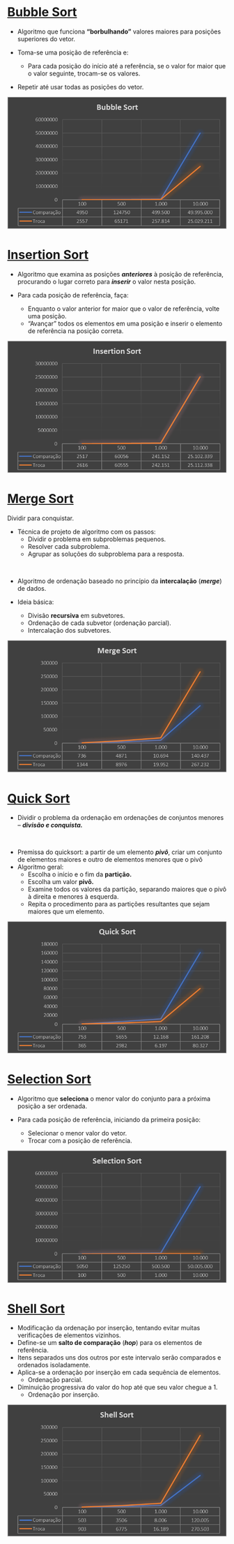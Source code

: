 # <a href="/codigo/Laboratório 06/Bubble Sort/Program.cs">Bubble Sort</a>

- Algoritmo que funciona **“borbulhando”** valores maiores para posições superiores do vetor.

- Toma-se uma posição de referência e:
    - Para cada posição do início até a referência, se o valor for maior que o valor seguinte, trocam-se os valores.

- Repetir até usar todas as posições do vetor.

<a href="/codigo/Laboratório 06/Bubble Sort/Program.cs"><img src="/relatorio/img/Gr%C3%A1fico%20-%20Laborat%C3%B3rio%2006%20-%20Bubble%20Sort.png" alt="Laboratório 06 - Bubble Sort"><a>

# <a href="/codigo/Laboratório 06/Insertion Sort/Program.cs">Insertion Sort</a>

- Algoritmo que examina as posições ***anteriores*** à posição de referência, procurando o lugar correto para ***inserir*** o valor nesta posição.

- Para cada posição de referência, faça:
    - Enquanto o valor anterior for maior que o valor de referência, volte uma posição.
    - “Avançar” todos os elementos em uma posição e inserir o elemento de referência na posição correta.

<a href="/codigo/Laboratório 06/Insertion Sort/Program.cs"><img src="/relatorio/img/Gr%C3%A1fico%20-%20Laborat%C3%B3rio%2006%20-%20Insertion%20Sort.png" alt="Laboratório 06 - Insertion Sort"><a>

# <a href="/codigo/Laboratório 06/Merge Sort/Program.cs">Merge Sort</a>

Dividir para conquistar.
- Técnica de projeto de algoritmo com os passos:
    - Dividir o problema em subproblemas pequenos.
    - Resolver cada subproblema.
    - Agrupar as soluções do subproblema para a resposta.

<br>

- Algoritmo de ordenação baseado no princípio da **intercalação** (***merge***) de dados.

- Ideia básica: 
    - Divisão **recursiva** em subvetores.
    - Ordenação de cada subvetor (ordenação parcial).
    - Intercalação dos subvetores.

<a href="/codigo/Laboratório 06/Merge Sort/Program.cs"><img src="/relatorio/img/Gr%C3%A1fico%20-%20Laborat%C3%B3rio%2006%20-%20Merge%20Sort.png" alt="Laboratório 06 - Merge Sort"><a>

# <a href="/codigo/Laboratório 06/Quick Sort/Program.cs">Quick Sort</a>

- Dividir o problema da ordenação em ordenações de conjuntos menores – ***divisão e conquista.***

<br>

- Premissa do quicksort: a partir de um elemento ***pivô***, criar um conjunto de elementos maiores e outro de elementos menores que o pivô
- Algoritmo geral:
    - Escolha o início e o fim da **partição.**
    - Escolha um valor **pivô.**
    - Examine todos os valores da partição, separando maiores que o pivô à direita e menores à esquerda.
    - Repita o procedimento para as partições resultantes que sejam maiores que um elemento.

<a href="/codigo/Laboratório 06/Quick Sort/Program.cs"><img src="/relatorio/img/Gr%C3%A1fico%20-%20Laborat%C3%B3rio%2006%20-%20Quick%20Sort.png" alt="Laboratório 06 - Quick Sort"><a>

# <a href="/codigo/Laboratório 06/Selection Sort/Program.cs">Selection Sort</a>

- Algoritmo que **seleciona** o menor valor do conjunto para a próxima posição a ser ordenada.

- Para cada posição de referência, iniciando da primeira posição:
    - Selecionar o menor valor do vetor.
    - Trocar com a posição de referência.

<a href="/codigo/Laboratório 06/Selection Sort/Program.cs"><img src="/relatorio/img/Gr%C3%A1fico%20-%20Laborat%C3%B3rio%2006%20-%20Selection%20Sort.png" alt="Laboratório 06 - Selection Sort"><a>

# <a href="/codigo/Laboratório 06/Shell Sort/Program.cs">Shell Sort</a>

- Modificação da ordenação por inserção, tentando evitar muitas verificações de elementos vizinhos.
- Define-se um **salto de comparação** (***hop***) para os elementos de referência.
- Itens separados uns dos outros por este intervalo serão comparados e ordenados isoladamente.
- Aplica-se a ordenação por inserção em cada sequência de elementos.
    - Ordenação parcial.
- Diminuição progressiva do valor do hop até que seu valor chegue a 1.
    - Ordenação por inserção.

<a href="/codigo/Laboratório 06/Shell Sort/Program.cs"><img src="/relatorio/img/Gr%C3%A1fico%20-%20Laborat%C3%B3rio%2006%20-%20Shell%20Sort.png" alt="Laboratório 06 - Shell Sort"><a>
